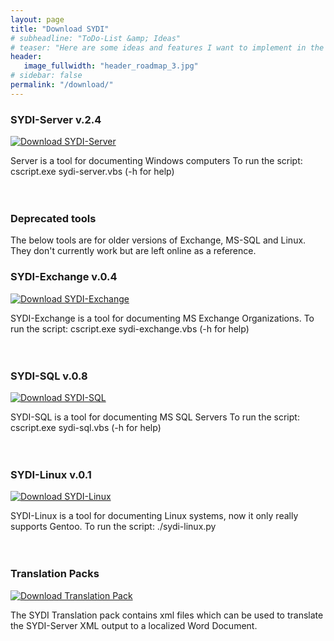 ```yaml
---
layout: page
title: "Download SYDI"
# subheadline: "ToDo-List &amp; Ideas"
# teaser: "Here are some ideas and features I want to implement in the future."
header:
   image_fullwidth: "header_roadmap_3.jpg"
# sidebar: false
permalink: "/download/"
---
```


### SYDI-Server v.2.4

<a href="http://sourceforge.net/projects/sydi/files/sydi-server/sydi-server-2.4.zip/download"><img class="left" src="http://sydiproject.com/images/sx/2009/download-sydi-server-2.3.jpg" alt="Download SYDI-Server" /></a>

Server is a tool for documenting Windows computers
To run the script: cscript.exe sydi-server.vbs (-h for help)
<br /><br />&nbsp;

### Deprecated tools

The below tools are for older versions of Exchange, MS-SQL and Linux. They don't currently work but are left online as a reference.

### SYDI-Exchange v.0.4

<a href="http://prdownloads.sourceforge.net/sydi/sydi-exchange-0.4.zip?download"><img class="left" src="http://sydiproject.com/images/sx/2008/download-sydi-exchange-0.4.jpg" alt="Download SYDI-Exchange" /></a>

SYDI-Exchange is a tool for documenting MS Exchange Organizations.
To run the script: cscript.exe sydi-exchange.vbs (-h for help)
<br /><br />&nbsp;

### SYDI-SQL v.0.8

<a href="http://prdownloads.sourceforge.net/sydi/sydi-sql-0.8.zip?download"><img class="left" src="http://sydiproject.com/images/sx/2008/download-sydi-sql-0.8.jpg" alt="Download SYDI-SQL" /></a>

SYDI-SQL is a tool for documenting MS SQL Servers
To run the script: cscript.exe sydi-sql.vbs (-h for help)
<br /><br />&nbsp;

### SYDI-Linux v.0.1

<a href="http://prdownloads.sourceforge.net/sydi/sydi-linux-0.1.tar.gz?download"><img class="left" src="http://sydiproject.com/images/sx/2008/download-sydi-linux-0.1.jpg" alt="Download SYDI-Linux" /></a>

SYDI-Linux is a tool for documenting Linux systems, now it only really supports Gentoo.
To run the script: ./sydi-linux.py
<br /><br />&nbsp;
<h3>Translation Packs</h3>

<a href="http://downloads.sourceforge.net/sydi/sydi-translation-pack-20090529.zip?use_mirror=osdn"><img class="left" src="http://sydiproject.com/images/sx/2009/download-sydi-translation-pack-20090529.jpg" alt="Download Translation Pack" /></a>

The SYDI Translation pack contains xml files which can be used to translate the SYDI-Server XML output to a localized Word Document.
